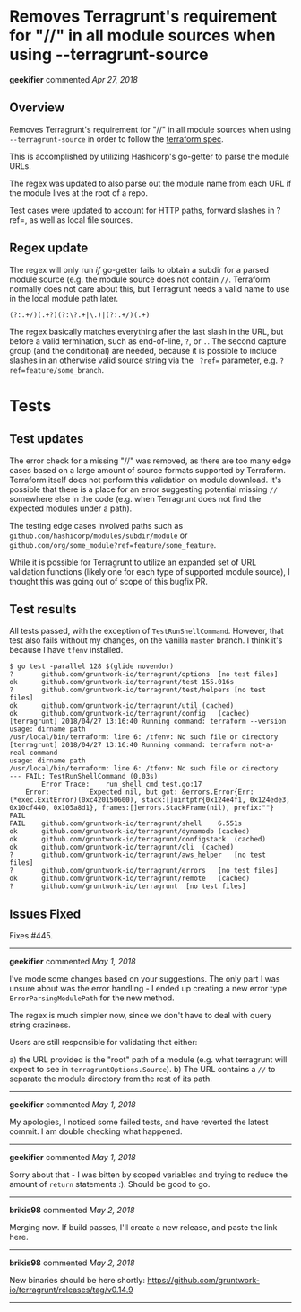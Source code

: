 # Removes Terragrunt's requirement for "//" in all module sources when using --terragrunt-source

**geekifier** commented *Apr 27, 2018*

## Overview

Removes Terragrunt's requirement for "//" in all module sources when using `--terragrunt-source` in order to follow the [terraform spec](https://www.terraform.io/docs/modules/sources.html).

This is accomplished by utilizing Hashicorp's go-getter to parse the module URLs.

The regex was updated to also parse out the module name from each URL if the module lives at the root of a repo.

Test cases were updated to account for HTTP paths, forward slashes in ?ref=, as well as local file sources. 

## Regex update

The regex will only run _if_ go-getter fails to obtain a subdir for a parsed module source (e.g. the module source does not contain `//`. Terraform normally does not care about this, but Terragrunt needs a valid name to use in the local module path later.

`(?:.+/)(.+?)(?:\?.+|\.)|(?:.+/)(.+)`

The regex basically matches everything after the last slash in the URL, but before a valid termination, such as end-of-line, `?`, or `.`.
The second capture group (and the conditional) are needed, because it is possible to include slashes in an otherwise valid source string via the ` ?ref=` parameter, e.g. `?ref=feature/some_branch`.

# Tests
## Test updates

The error check for a missing "//" was removed, as there are too many edge cases based on a large amount of source formats supported by Terraform. Terraform itself does not perform this validation on module download. It's possible that there is a place for an error suggesting potential missing `//` somewhere else in the code (e.g. when Terragrunt does not find the expected modules under a path).

The testing edge cases involved paths such as `github.com/hashicorp/modules/subdir/module` or `github.com/org/some_module?ref=feature/some_feature`.

While it is possible for Terragrunt to utilize an expanded set of URL validation functions (likely one for each type of supported module source), I thought this was going out of scope of this bugfix PR.

## Test results

All tests passed, with the exception of `TestRunShellCommand`. However, that test also fails without my changes, on the vanilla `master` branch. I think it's because I have `tfenv` installed.

```
$ go test -parallel 128 $(glide novendor)
?   	github.com/gruntwork-io/terragrunt/options	[no test files]
ok  	github.com/gruntwork-io/terragrunt/test	155.016s
?   	github.com/gruntwork-io/terragrunt/test/helpers	[no test files]
ok  	github.com/gruntwork-io/terragrunt/util	(cached)
ok  	github.com/gruntwork-io/terragrunt/config	(cached)
[terragrunt] 2018/04/27 13:16:40 Running command: terraform --version
usage: dirname path
/usr/local/bin/terraform: line 6: /tfenv: No such file or directory
[terragrunt] 2018/04/27 13:16:40 Running command: terraform not-a-real-command
usage: dirname path
/usr/local/bin/terraform: line 6: /tfenv: No such file or directory
--- FAIL: TestRunShellCommand (0.03s)
        Error Trace:    run_shell_cmd_test.go:17
	Error:      	Expected nil, but got: &errors.Error{Err:(*exec.ExitError)(0xc420150600), stack:[]uintptr{0x124e4f1, 0x124ede3, 0x10cf440, 0x105a8d1}, frames:[]errors.StackFrame(nil), prefix:""}
FAIL
FAIL	github.com/gruntwork-io/terragrunt/shell	6.551s
ok  	github.com/gruntwork-io/terragrunt/dynamodb	(cached)
ok  	github.com/gruntwork-io/terragrunt/configstack	(cached)
ok  	github.com/gruntwork-io/terragrunt/cli	(cached)
?   	github.com/gruntwork-io/terragrunt/aws_helper	[no test files]
?   	github.com/gruntwork-io/terragrunt/errors	[no test files]
ok  	github.com/gruntwork-io/terragrunt/remote	(cached)
?   	github.com/gruntwork-io/terragrunt	[no test files]
```

## Issues Fixed

Fixes #445. 
<br />
***


**geekifier** commented *May 1, 2018*

I've mode some changes based on your suggestions. The only part I was unsure about was the error handling - I ended up creating a new error type `ErrorParsingModulePath` for the new method.

The regex is much simpler now, since we don't have to deal with query string craziness.

Users are still responsible for validating that either:

a) the URL provided is the "root" path of a module (e.g. what terragrunt will expect to see in `terragruntOptions.Source`).
b) The URL contains a `//` to separate the module directory from the rest of its path.
***

**geekifier** commented *May 1, 2018*

My apologies, I noticed some failed tests, and have reverted the latest commit. I am double checking what happened.
***

**geekifier** commented *May 1, 2018*

Sorry about that - I was bitten by scoped variables and trying to reduce the amount of `return` statements :). Should be good to go.
***

**brikis98** commented *May 2, 2018*

Merging now. If build passes, I'll create a new release, and paste the link here.
***

**brikis98** commented *May 2, 2018*

New binaries should be here shortly: https://github.com/gruntwork-io/terragrunt/releases/tag/v0.14.9
***

